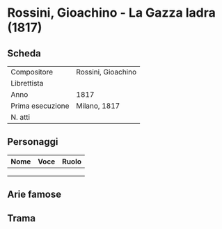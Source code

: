 # Rossini, Gioachino - La Gazza ladra (1817)

## Scheda

| | |
| :- | :- |
| Compositore | Rossini, Gioachino |
| Librettista | |
| Anno | 1817 |
| Prima esecuzione | Milano, 1817 |
| N. atti | |

## Personaggi

| Nome | Voce | Ruolo |
| - | - | - |
| | | |
| | | |
| | | |

## Arie famose

## Trama